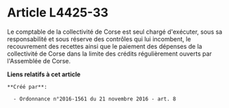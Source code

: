 # Article L4425-33

Le comptable de la collectivité de Corse est seul chargé d'exécuter, sous sa responsabilité et sous réserve des contrôles qui
lui incombent, le recouvrement des recettes ainsi que le paiement des dépenses de la collectivité de Corse dans la limite des
crédits régulièrement ouverts par l'Assemblée de Corse.

**Liens relatifs à cet article**

	**Créé par**:

	  - Ordonnance n°2016-1561 du 21 novembre 2016 - art. 8
